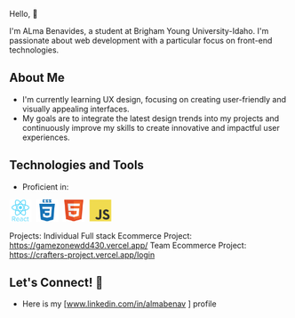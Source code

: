 Hello, 👋

I'm ALma Benavides, a student at Brigham Young University-Idaho. I'm passionate about web development with a particular focus on front-end technologies.
## About Me

- I'm currently learning UX design, focusing on creating user-friendly and visually appealing interfaces. 
- My goals are to integrate the latest design trends into my projects and continuously improve my skills to create innovative and impactful user experiences.


## Technologies and Tools

- Proficient in:
<div>
    <img src="https://github.com/devicons/devicon/blob/master/icons/react/react-original-wordmark.svg" title="React" alt="React" width="40" height="40"/>&nbsp;
    <img src="https://github.com/devicons/devicon/blob/master/icons/css3/css3-plain-wordmark.svg"  title="CSS3" alt="CSS" width="40" height="40"/>&nbsp;
    <img src="https://github.com/devicons/devicon/blob/master/icons/html5/html5-original.svg" title="HTML5" alt="HTML" width="40" height="40"/>&nbsp;
    <img src="https://github.com/devicons/devicon/blob/master/icons/javascript/javascript-original.svg" title="JavaScript" alt="JavaScript" width="40" height="40"/>&nbsp;
</div>

Projects:
Individual Full stack Ecommerce Project: https://gamezonewdd430.vercel.app/
Team Ecommerce Project: https://crafters-project.vercel.app/login

## Let's Connect! 🚀

- Here is my [www.linkedin.com/in/almabenav ] profile
